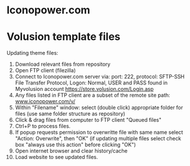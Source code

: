 # Iconopower.com
# Volusion template files

Updating theme files:

1. Download relevant files from repository
2. Open FTP client (filezilla)
3. Connect to Iconopower.com server via:
   port: 222, 
   protocol: SFTP-SSH File Transfer Protocol, 
   Logon: Normal, 
   USER and PASS found in Myvolusion account https://store.volusion.com/Login.asp
4. Any files listed in FTP client are a subset of the remote site path: www.iconopower.com/v/
5. Within "Filename" window: select (double click) appropriate folder for files (use same folder structure as repository)
6. Click & drag files from computer to FTP client "Queued files"
7. Ctrl+P to process files.
8. If popup requests permission to overwritte file with same name select "Action: Overwrite", then "OK" (if updating multiple files select check box "always use this action" before clicking "OK")
9. Open internet browser and clear history/cache
10. Load website to see updated files.
